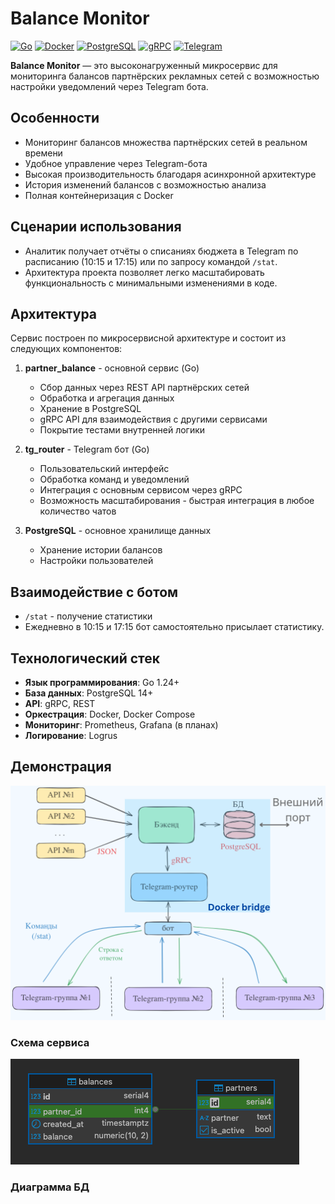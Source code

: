 # Balance Monitor

[![Go](https://img.shields.io/badge/Go-1.21+-00ADD8?style=flat-square&logo=go)](https://golang.org/)
[![Docker](https://img.shields.io/badge/Docker-2496ED?style=flat-square&logo=docker&logoColor=white)](https://www.docker.com/)
[![PostgreSQL](https://img.shields.io/badge/PostgreSQL-4169E1?style=flat-square&logo=postgresql&logoColor=white)](https://www.postgresql.org/)
[![gRPC](https://img.shields.io/badge/gRPC-4285F4?style=flat-square&logo=google&logoColor=white)](https://grpc.io/)
[![Telegram](https://img.shields.io/badge/Telegram-2CA5E0?style=flat-square&logo=telegram&logoColor=white)](https://telegram.org/)

**Balance Monitor** — это высоконагруженный микросервис для мониторинга балансов партнёрских рекламных сетей с возможностью настройки уведомлений через Telegram бота.

## Особенности

- Мониторинг балансов множества партнёрских сетей в реальном времени
- Удобное управление через Telegram-бота
- Высокая производительность благодаря асинхронной архитектуре
- История изменений балансов с возможностью анализа
- Полная контейнеризация с Docker

## Сценарии использования

- Аналитик получает отчёты о списаниях бюджета в Telegram по расписанию (10:15 и 17:15) или по запросу командой `/stat`.
- Архитектура проекта позволяет легко масштабировать функциональность с минимальными изменениями в коде.

## Архитектура

Сервис построен по микросервисной архитектуре и состоит из следующих компонентов:

1. **partner_balance** - основной сервис (Go)
   - Сбор данных через REST API партнёрских сетей
   - Обработка и агрегация данных
   - Хранение в PostgreSQL
   - gRPC API для взаимодействия с другими сервисами
   - Покрытие тестами внутренней логики

2. **tg_router** - Telegram бот (Go)
   - Пользовательский интерфейс
   - Обработка команд и уведомлений
   - Интеграция с основным сервисом через gRPC
   - Возможность масштабирования - быстрая интеграция в любое количество чатов

3. **PostgreSQL** - основное хранилище данных
   - Хранение истории балансов
   - Настройки пользователей


## Взаимодействие с ботом

- `/stat` - получение статистики
- Ежедневно в 10:15 и 17:15 бот самостоятельно присылает статистику.

## Технологический стек

- **Язык программирования**: Go 1.24+
- **База данных**: PostgreSQL 14+
- **API**: gRPC, REST
- **Оркестрация**: Docker, Docker Compose
- **Мониторинг**: Prometheus, Grafana (в планах)
- **Логирование**: Logrus

## Демонстрация

![Схема сервиса](graph.png)
### Схема сервиса




![Диаграмма БД](db.png)
### Диаграмма БД